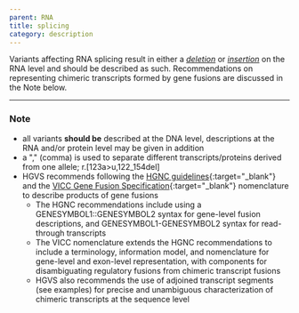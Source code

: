 ```yaml
---
parent: RNA
title: splicing
category: description
---
```


Variants affecting RNA splicing result in either a [_deletion_](/recommendations/RNA/variant/deletion/) or [_insertion_](/recommendations/RNA/variant/insertion/) on the RNA level and should be described as such. Recommendations on representing chimeric transcripts formed by gene fusions are discussed in the Note below.

---

### Note

*	all variants **should be** described at the DNA level, descriptions at the RNA and/or protein level may be given in addition
* a "," (comma) is used to separate different transcripts/proteins derived from one allele; r.[123a>u,122_154del]
* HGVS recommends following the [HGNC guidelines](https://www.genenames.org/about/guidelines/){:target="\_blank"} and the [VICC Gene Fusion Specification](https://fusions.cancervariants.org/en/latest){:target="\_blank"} nomenclature to describe products of gene fusions
    *   The HGNC recommendations include using a GENESYMBOL1::GENESYMBOL2 syntax for gene-level fusion descriptions, and GENESYMBOL1-GENESYMBOL2 syntax for read-through transcripts
    *   The VICC nomenclature extends the HGNC recommendations to include a terminology, information model, and nomenclature for gene-level and exon-level representation, with components for disambiguating regulatory fusions from chimeric transcript fusions
    *   HGVS also recommends the use of adjoined transcript segments (see examples) for precise and unambiguous characterization of chimeric transcripts at the sequence level